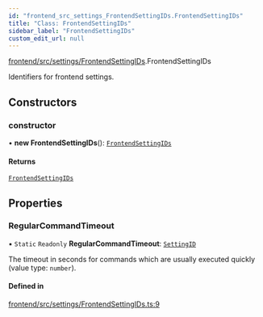 ```yaml
---
id: "frontend_src_settings_FrontendSettingIDs.FrontendSettingIDs"
title: "Class: FrontendSettingIDs"
sidebar_label: "FrontendSettingIDs"
custom_edit_url: null
---
```


[frontend/src/settings/FrontendSettingIDs](../modules/frontend_src_settings_FrontendSettingIDs.md).FrontendSettingIDs

Identifiers for frontend settings.

## Constructors

### constructor

• **new FrontendSettingIDs**(): [`FrontendSettingIDs`](frontend_src_settings_FrontendSettingIDs.FrontendSettingIDs.md)

#### Returns

[`FrontendSettingIDs`](frontend_src_settings_FrontendSettingIDs.FrontendSettingIDs.md)

## Properties

### RegularCommandTimeout

▪ `Static` `Readonly` **RegularCommandTimeout**: [`SettingID`](common_web_utils_config_SettingID.SettingID.md)

The timeout in seconds for commands which are usually executed quickly (value type: ``number``).

#### Defined in

[frontend/src/settings/FrontendSettingIDs.ts:9](https://github.com/Soroush9978/rds-ng/blob/5673246/src/frontend/src/settings/FrontendSettingIDs.ts#L9)

